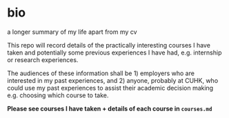 # bio
a longer summary of my life apart from my cv 

This repo will record details of the practically interesting courses I have taken and potentially some previous experiences I have had, e.g. internship or research experiences.

The audiences of these information shall be 1) employers who are interested in my past experiences, and 2) anyone, probably at CUHK, who could use my past experiences to assist their academic decision making e.g. choosing which course to take.

**Please see courses I have taken + details of each course in `courses.md`**

